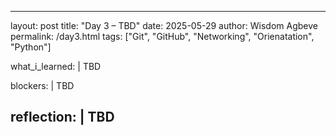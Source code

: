 
---
layout: post
title: "Day 3 – TBD"
date: 2025-05-29
author: Wisdom Agbeve
permalink: /day3.html
tags: ["Git", "GitHub", "Networking", "Orienatation", "Python"]

what_i_learned: |
  TBD

blockers: |
  TBD

reflection: |
  TBD
---
